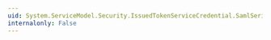 ```yaml
---
uid: System.ServiceModel.Security.IssuedTokenServiceCredential.SamlSerializer
internalonly: False
---
```

